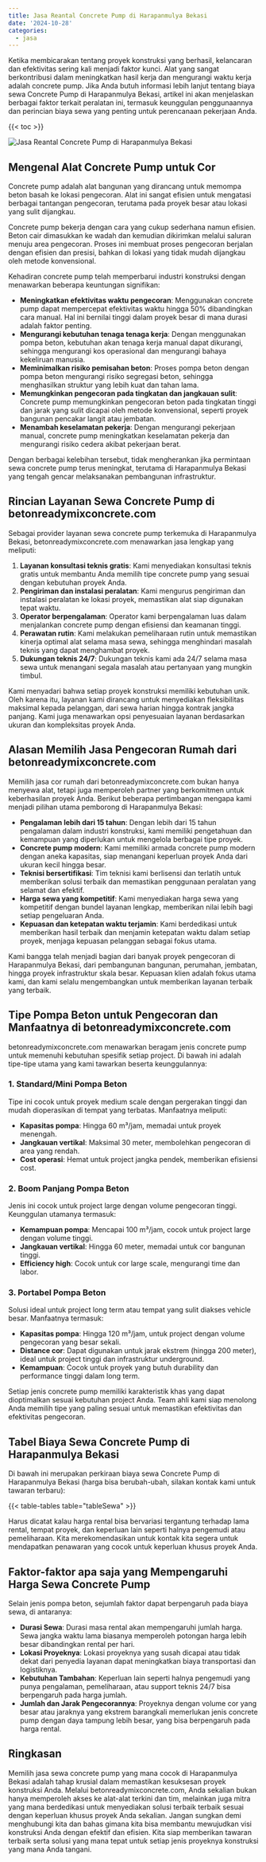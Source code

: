 ```yaml
---
title: Jasa Reantal Concrete Pump di Harapanmulya Bekasi
date: '2024-10-28'
categories:
  - jasa
---
```


Ketika membicarakan tentang proyek konstruksi yang berhasil, kelancaran dan efektivitas sering kali menjadi faktor kunci. Alat yang sangat berkontribusi dalam meningkatkan hasil kerja dan mengurangi waktu kerja adalah concrete pump. Jika Anda butuh informasi lebih lanjut tentang biaya sewa Concrete Pump di Harapanmulya Bekasi, artikel ini akan menjelaskan berbagai faktor terkait peralatan ini, termasuk keunggulan penggunaannya dan perincian biaya sewa yang penting untuk perencanaan pekerjaan Anda.

{{< toc >}}

![Jasa Reantal Concrete Pump di Harapanmulya Bekasi](https://betoncor8.github.io/pump/concrete-pump%20(14).png)

## Mengenal Alat Concrete Pump untuk Cor

Concrete pump adalah alat bangunan yang dirancang untuk memompa beton basah ke lokasi pengecoran. Alat ini sangat efisien untuk mengatasi berbagai tantangan pengecoran, terutama pada proyek besar atau lokasi yang sulit dijangkau.

Concrete pump bekerja dengan cara yang cukup sederhana namun efisien. Beton cair dimasukkan ke wadah dan kemudian dikirimkan melalui saluran menuju area pengecoran. Proses ini membuat proses pengecoran berjalan dengan efisien dan presisi, bahkan di lokasi yang tidak mudah dijangkau oleh metode konvensional.

Kehadiran concrete pump telah memperbarui industri konstruksi dengan menawarkan beberapa keuntungan signifikan:

- **Meningkatkan efektivitas waktu pengecoran**: Menggunakan concrete pump dapat mempercepat efektivitas waktu hingga 50% dibandingkan cara manual. Hal ini bernilai tinggi dalam proyek besar di mana durasi adalah faktor penting.
- **Mengurangi kebutuhan tenaga tenaga kerja**: Dengan menggunakan pompa beton, kebutuhan akan tenaga kerja manual dapat dikurangi, sehingga mengurangi kos operasional dan mengurangi bahaya kekeliruan manusia.
- **Meminimalkan risiko pemisahan beton**: Proses pompa beton dengan pompa beton mengurangi risiko segregasi beton, sehingga menghasilkan struktur yang lebih kuat dan tahan lama.
- **Memungkinkan pengecoran pada tingkatan dan jangkauan sulit**: Concrete pump memungkinkan pengecoran beton pada tingkatan tinggi dan jarak yang sulit dicapai oleh metode konvensional, seperti proyek bangunan pencakar langit atau jembatan.
- **Menambah keselamatan pekerja**: Dengan mengurangi pekerjaan manual, concrete pump meningkatkan keselamatan pekerja dan mengurangi risiko cedera akibat pekerjaan berat.

Dengan berbagai kelebihan tersebut, tidak mengherankan jika permintaan sewa concrete pump terus meningkat, terutama di Harapanmulya Bekasi yang tengah gencar melaksanakan pembangunan infrastruktur.

## Rincian Layanan Sewa Concrete Pump di betonreadymixconcrete.com

Sebagai provider layanan sewa concrete pump terkemuka di Harapanmulya Bekasi, betonreadymixconcrete.com menawarkan jasa lengkap yang meliputi:

1. **Layanan konsultasi teknis gratis**: Kami menyediakan konsultasi teknis gratis untuk membantu Anda memilih tipe concrete pump yang sesuai dengan kebutuhan proyek Anda.
2. **Pengiriman dan instalasi peralatan**: Kami mengurus pengiriman dan instalasi peralatan ke lokasi proyek, memastikan alat siap digunakan tepat waktu.
3. **Operator berpengalaman**: Operator kami berpengalaman luas dalam menjalankan concrete pump dengan efisiensi dan keamanan tinggi.
4. **Perawatan rutin**: Kami melakukan pemeliharaan rutin untuk memastikan kinerja optimal alat selama masa sewa, sehingga menghindari masalah teknis yang dapat menghambat proyek.
5. **Dukungan teknis 24/7**: Dukungan teknis kami ada 24/7 selama masa sewa untuk menangani segala masalah atau pertanyaan yang mungkin timbul.

Kami menyadari bahwa setiap proyek konstruksi memiliki kebutuhan unik. Oleh karena itu, layanan kami dirancang untuk menyediakan fleksibilitas maksimal kepada pelanggan, dari sewa harian hingga kontrak jangka panjang. Kami juga menawarkan opsi penyesuaian layanan berdasarkan ukuran dan kompleksitas proyek Anda.

## Alasan Memilih Jasa Pengecoran Rumah dari betonreadymixconcrete.com

Memilih jasa cor rumah dari betonreadymixconcrete.com bukan hanya menyewa alat, tetapi juga memperoleh partner yang berkomitmen untuk keberhasilan proyek Anda. Berikut beberapa pertimbangan mengapa kami menjadi pilihan utama pemborong di Harapanmulya Bekasi:

- **Pengalaman lebih dari 15 tahun**: Dengan lebih dari 15 tahun pengalaman dalam industri konstruksi, kami memiliki pengetahuan dan kemampuan yang diperlukan untuk mengelola berbagai tipe proyek.
- **Concrete pump modern**: Kami memiliki armada concrete pump modern dengan aneka kapasitas, siap menangani keperluan proyek Anda dari ukuran kecil hingga besar.
- **Teknisi bersertifikasi**: Tim teknisi kami berlisensi dan terlatih untuk memberikan solusi terbaik dan memastikan penggunaan peralatan yang selamat dan efektif.
- **Harga sewa yang kompetitif**: Kami menyediakan harga sewa yang kompetitif dengan bundel layanan lengkap, memberikan nilai lebih bagi setiap pengeluaran Anda.
- **Kepuasan dan ketepatan waktu terjamin**: Kami berdedikasi untuk memberikan hasil terbaik dan menjamin ketepatan waktu dalam setiap proyek, menjaga kepuasan pelanggan sebagai fokus utama.

Kami bangga telah menjadi bagian dari banyak proyek pengecoran di Harapanmulya Bekasi, dari pembangunan bangunan, perumahan, jembatan, hingga proyek infrastruktur skala besar. Kepuasan klien adalah fokus utama kami, dan kami selalu mengembangkan untuk memberikan layanan terbaik yang terbaik.

## Tipe Pompa Beton untuk Pengecoran dan Manfaatnya di betonreadymixconcrete.com

betonreadymixconcrete.com menawarkan beragam jenis concrete pump untuk memenuhi kebutuhan spesifik setiap project. Di bawah ini adalah tipe-tipe utama yang kami tawarkan beserta keunggulannya:

### 1\. Standard/Mini Pompa Beton

Tipe ini cocok untuk proyek medium scale dengan pergerakan tinggi dan mudah dioperasikan di tempat yang terbatas. Manfaatnya meliputi:

- **Kapasitas pompa**: Hingga 60 m³/jam, memadai untuk proyek menengah.
- **Jangkauan vertikal**: Maksimal 30 meter, membolehkan pengecoran di area yang rendah.
- **Cost operasi**: Hemat untuk project jangka pendek, memberikan efisiensi cost.

### 2\. Boom Panjang Pompa Beton

Jenis ini cocok untuk project large dengan volume pengecoran tinggi. Keunggulan utamanya termasuk:

- **Kemampuan pompa**: Mencapai 100 m³/jam, cocok untuk project large dengan volume tinggi.
- **Jangkauan vertikal**: Hingga 60 meter, memadai untuk cor bangunan tinggi.
- **Efficiency high**: Cocok untuk cor large scale, mengurangi time dan labor.

### 3\. Portabel Pompa Beton

Solusi ideal untuk project long term atau tempat yang sulit diakses vehicle besar. Manfaatnya termasuk:

- **Kapasitas pompa**: Hingga 120 m³/jam, untuk project dengan volume pengecoran yang besar sekali.
- **Distance cor**: Dapat digunakan untuk jarak ekstrem (hingga 200 meter), ideal untuk project tinggi dan infrastruktur underground.
- **Kemampuan**: Cocok untuk proyek yang butuh durability dan performance tinggi dalam long term.

Setiap jenis concrete pump memiliki karakteristik khas yang dapat dioptimalkan sesuai kebutuhan project Anda. Team ahli kami siap menolong Anda memilih tipe yang paling sesuai untuk memastikan efektivitas dan efektivitas pengecoran.

## Tabel Biaya Sewa Concrete Pump di Harapanmulya Bekasi

Di bawah ini merupakan perkiraan biaya sewa Concrete Pump di Harapanmulya Bekasi (harga bisa berubah-ubah, silakan kontak kami untuk tawaran terbaru):

{{< table-tables table="tableSewa" >}}

Harus dicatat kalau harga rental bisa bervariasi tergantung terhadap lama rental, tempat proyek, dan keperluan lain seperti halnya pengemudi atau pemeliharaan. Kita merekomendasikan untuk kontak kita segera untuk mendapatkan penawaran yang cocok untuk keperluan khusus proyek Anda.

## Faktor-faktor apa saja yang Mempengaruhi Harga Sewa Concrete Pump

Selain jenis pompa beton, sejumlah faktor dapat berpengaruh pada biaya sewa, di antaranya:

- **Durasi Sewa**: Durasi masa rental akan mempengaruhi jumlah harga. Sewa jangka waktu lama biasanya memperoleh potongan harga lebih besar dibandingkan rental per hari.
- **Lokasi Proyeknya**: Lokasi proyeknya yang susah dicapai atau tidak dekat dari penyedia layanan dapat meningkatkan biaya transportasi dan logistiknya.
- **Kebutuhan Tambahan**: Keperluan lain seperti halnya pengemudi yang punya pengalaman, pemeliharaan, atau support teknis 24/7 bisa berpengaruh pada harga jumlah.
- **Jumlah dan Jarak Pengecorannya**: Proyeknya dengan volume cor yang besar atau jaraknya yang ekstrem barangkali memerlukan jenis concrete pump dengan daya tampung lebih besar, yang bisa berpengaruh pada harga rental.

## Ringkasan

Memilih jasa sewa concrete pump yang mana cocok di Harapanmulya Bekasi adalah tahap krusial dalam memastikan kesuksesan proyek konstruksi Anda. Melalui betonreadymixconcrete.com, Anda sekalian bukan hanya memperoleh akses ke alat-alat terkini dan tim, melainkan juga mitra yang mana berdedikasi untuk menyediakan solusi terbaik terbaik sesuai dengan keperluan khusus proyek Anda sekalian. Jangan sungkan demi menghubungi kita dan bahas gimana kita bisa membantu mewujudkan visi konstruksi Anda dengan efektif dan efisien. Kita siap memberikan tawaran terbaik serta solusi yang mana tepat untuk setiap jenis proyeknya konstruksi yang mana Anda tangani.
